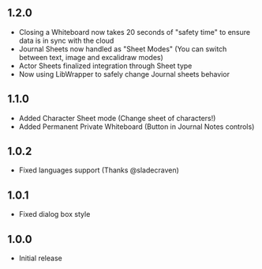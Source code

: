 ## 1.2.0
* Closing a Whiteboard now takes 20 seconds of "safety time" to ensure data is in sync with the cloud
* Journal Sheets now handled as "Sheet Modes" (You can switch between text, image and excalidraw modes)
* Actor Sheets finalized integration through Sheet type
* Now using LibWrapper to safely change Journal sheets behavior

## 1.1.0
* Added Character Sheet mode (Change sheet of characters!)
* Added Permanent Private Whiteboard (Button in Journal Notes controls)

## 1.0.2
* Fixed languages support (Thanks @sladecraven)

## 1.0.1
* Fixed dialog box style

## 1.0.0
* Initial release